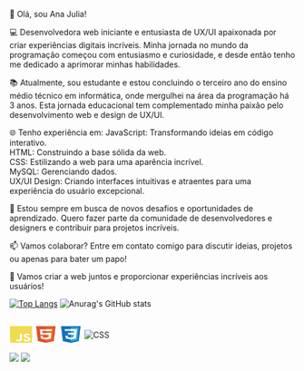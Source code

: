 👋 Olá, sou Ana Julia!

💻 Desenvolvedora web iniciante e entusiasta de UX/UI apaixonada por criar experiências digitais incríveis. Minha jornada no mundo da programação começou com entusiasmo e curiosidade, e desde então tenho me dedicado a aprimorar minhas habilidades.

📚 Atualmente, sou estudante e estou concluindo o terceiro ano do ensino médio técnico em informática, onde mergulhei na área da programação há 3 anos. Esta jornada educacional tem complementado minha paixão pelo desenvolvimento web e design de UX/UI.

🌐 Tenho experiência em:
JavaScript: Transformando ideias em código interativo. </br>
HTML: Construindo a base sólida da web.</br>
CSS: Estilizando a web para uma aparência incrível.</br>
MySQL: Gerenciando dados.</br>
UX/UI Design: Criando interfaces intuitivas e atraentes para uma experiência do usuário excepcional.</br>

🚀 Estou sempre em busca de novos desafios e oportunidades de aprendizado. Quero fazer parte da comunidade de desenvolvedores e designers e contribuir para projetos incríveis.

📫 Vamos colaborar? Entre em contato comigo para discutir ideias, projetos ou apenas para bater um papo!

🌟 Vamos criar a web juntos e proporcionar experiências incríveis aos usuários!



[![Top Langs](https://github-readme-stats.vercel.app/api/top-langs/?username=eudirianaju&layout=donut&theme=cobalt)](https://github.com/eudirianaju/github-readme-stats)
![Anurag's GitHub stats](https://github-readme-stats.vercel.app/api?username=eudirianaju&show_icons=true&theme=cobalt)


<div style="display: inline_block"><br>
  <img align="center" alt="Js" height="30" width="40" src="https://raw.githubusercontent.com/devicons/devicon/master/icons/javascript/javascript-plain.svg">
  <img align="center" alt="HTML" height="30" width="40" src="https://raw.githubusercontent.com/devicons/devicon/master/icons/html5/html5-original.svg">
  <img align="center" alt="CSS" height="30" width="40" src="https://raw.githubusercontent.com/devicons/devicon/master/icons/css3/css3-original.svg">
  <img align="center" alt="CSS" height="30" width="40" src="https://cdn.jsdelivr.net/gh/devicons/devicon/icons/mysql/mysql-plain.svg" />
</div></br>

<div> 
  <a href = "mailto:nunesmeloanajulia@gmail.com"><img src="https://img.shields.io/badge/-Gmail-%23333?style=for-the-badge&logo=gmail&logoColor=white" target="_blank"></a>
  <a href="https://www.linkedin.com/in/ana-julia-nunes-melo-12855822a/" target="_blank"><img src="https://img.shields.io/badge/-LinkedIn-%230077B5?style=for-the-badge&logo=linkedin&logoColor=white" target="_blank"></a> 
  
</div>
          
